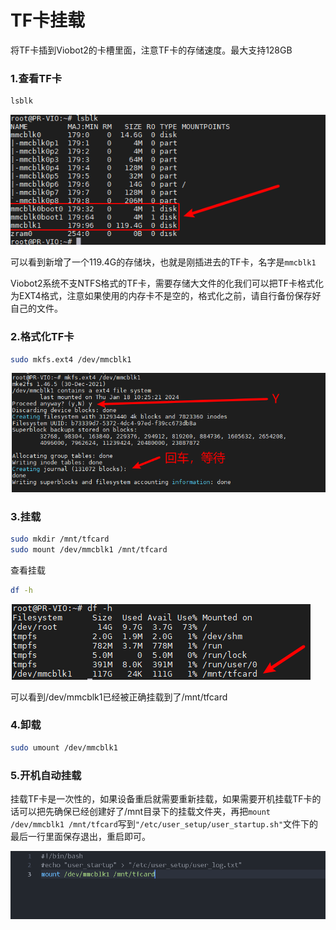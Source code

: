 # TF卡挂载

将TF卡插到Viobot2的卡槽里面，注意TF卡的存储速度。最大支持128GB

### 1.查看TF卡

```bash
lsblk
```

![](image/image_czYaT-Svqb.png)

可以看到新增了一个119.4G的存储块，也就是刚插进去的TF卡，名字是`mmcblk1`

Viobot2系统不支NTFS格式的TF卡，需要存储大文件的化我们可以把TF卡格式化为EXT4格式，注意如果使用的内存卡不是空的，格式化之前，请自行备份保存好自己的文件。

### 2.格式化TF卡

```bash
sudo mkfs.ext4 /dev/mmcblk1 
```

![](image/image_dNfwGQK3Ud.png)

### 3.挂载

```bash
sudo mkdir /mnt/tfcard
sudo mount /dev/mmcblk1 /mnt/tfcard
```

查看挂载

```bash
df -h
```

![](image/image_6b-jVXz84D.png)

可以看到/dev/mmcblk1已经被正确挂载到了/mnt/tfcard

### 4.卸载

```bash
sudo umount /dev/mmcblk1
```

### 5.开机自动挂载

挂载TF卡是一次性的，如果设备重启就需要重新挂载，如果需要开机挂载TF卡的话可以把先确保已经创建好了/mnt目录下的挂载文件夹，再把`mount /dev/mmcblk1 /mnt/tfcard`写到`"/etc/user_setup/user_startup.sh"`文件下的最后一行里面保存退出，重启即可。

![](image/image_IFvk_LNbl1.png)
